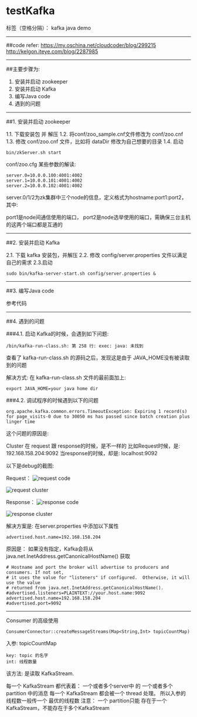 # testKafka

标签（空格分隔）： kafka java demo


---
##code refer:
https://my.oschina.net/cloudcoder/blog/299215
http://kelgon.iteye.com/blog/2287985

---

##主要步骤为:
1. 安装并启动 zookeeper
2. 安装并启动 Kafka
3. 编写Java code
4. 遇到的问题

---

##1. 安装并启动 zookeeper

> 
1.1. 下载安装包 并 解压
1.2. 将conf/zoo_sample.cnf文件修改为 conf/zoo.cnf 
1.3. 修改 conf/zoo.cnf 文件，比如将 dataDir 修改为自己想要的目录
1.4. 启动   
```
bin/zkServer.sh start
``` 
    
conf/zoo.cfg 某些参数的解读:
```
server.0=10.0.0.100:4001:4002 
server.1=10.0.0.101:4001:4002 
server.2=10.0.0.102:4001:4002
```
    
server.0/1/2为zk集群中三个node的信息，定义格式为hostname:port1:port2，其中:
> 
port1是node间通信使用的端口，
port2是node选举使用的端口，需确保三台主机的这两个端口都是互通的

---
##2. 安装并启动 Kafka

2.1. 下载 kafka 安装包，并解压
2.2. 修改 config/server.properties 文件以满足自己的需求
2.3.启动   
```    
sudo bin/kafka-server-start.sh config/server.properties &
```


---
##3. 编写Java code

参考代码

---
##4. 遇到的问题

###4.1. 启动 Kafka的时候，会遇到如下问题:
```
/bin/kafka-run-class.sh: 第 258 行: exec: java: 未找到
```

查看了 kafka-run-class.sh 的源码之后，发现这是由于 JAVA_HOME没有被读取到的问题

解决方式:
在 kafka-run-class.sh 文件的最前面加上:
```
export JAVA_HOME=your java home dir
```

###4.2. 调试程序的时候遇到以下的问题

```
org.apache.kafka.common.errors.TimeoutException: Expiring 1 record(s) for page_visits-0 due to 30050 ms has passed since batch creation plus linger time
```

这个问题的原因是:
> 
Cluster 在 request 跟 response的时候，是不一样的
比如Request时候，是: 192.168.158.204:9092
当response的时候，却是: localhost:9092

以下是debug的截图:

Request：
![request code][1]

![request cluster][2]


Response：
![response code][3]

![response cluster][4]


解决方案是: 在server.properties 中添加以下属性
```
advertised.host.name=192.168.158.204
```


原因是：
如果没有指定，Kafka会将从 java.net.InetAddress.getCanonicalHostName() 获取

```
# Hostname and port the broker will advertise to producers and consumers. If not set, 
# it uses the value for "listeners" if configured.  Otherwise, it will use the value
# returned from java.net.InetAddress.getCanonicalHostName().
#advertised.listeners=PLAINTEXT://your.host.name:9092
advertised.host.name=192.168.158.204
#advertised.port=9092
```

---

Consumer 的高级使用
```
ConsumerConnector::createMessageStreams(Map<String,Int> topicCountMap)
```
入参: topicCountMap

    key: topic 的名字
    int: 线程数量

该方法: 是读取 KafkaStream.

> 
每一个 KafkaStream 都代表着： 一个或者多个server中 的 一个或者多个 partition 中的消息
每一个 KafkaStream 都会被一个 thread 处理。 所以入参的 线程数一般传一个 最优的线程数
注意： 一个 partition只能 存在于一个 KafkaStream，不能存在于多个KafkaStream



  [1]: http://oksd56xj3.bkt.clouddn.com/request_cluster_code.png
  [2]: http://oksd56xj3.bkt.clouddn.com/request_cluster.png
  [3]: http://oksd56xj3.bkt.clouddn.com/response_code.png
  [4]: http://oksd56xj3.bkt.clouddn.com/response_cluster.png